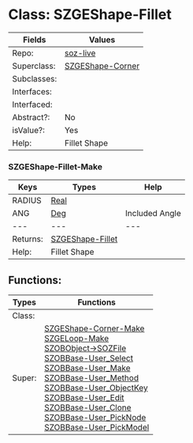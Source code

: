 
# Class:	SZGEShape-Fillet

| Fields | Values |
| --------- | --------- |
| Repo: | [soz-live](/repos/soz-live.html) |
| Superclass: | [SZGEShape-Corner](SZGEShape-Corner.html) |
| Subclasses: |  |
| Interfaces: |  |
| Interfaced: |  |
| Abstract?: | No |
| isValue?: | Yes |
| Help: | Fillet Shape |

### SZGEShape-Fillet-Make

| Keys | Types | Help |
| --------- | --------- | --------- |
| RADIUS | [Real](Real.html) |  |
| ANG | [Deg](Deg.html) | Included Angle |
| --- | --- | --- |
| Returns: | [SZGEShape-Fillet](SZGEShape-Fillet.html) |
| Help: | Fillet Shape |


## Functions:

| Types | Functions |
| --------- | --------- |
| Class: |  |
| Super: | [SZGEShape-Corner-Make](SZGEShape-Corner.html) <br> [SZGELoop-Make](SZGELoop.html) <br> [SZOBObject->SOZFile](SZOBObject.html) <br> [SZOBBase-User_Select](SZOBBase.html) <br> [SZOBBase-User_Make](SZOBBase.html) <br> [SZOBBase-User_Method](SZOBBase.html) <br> [SZOBBase-User_ObjectKey](SZOBBase.html) <br> [SZOBBase-User_Edit](SZOBBase.html) <br> [SZOBBase-User_Clone](SZOBBase.html) <br> [SZOBBase-User_PickNode](SZOBBase.html) <br> [SZOBBase-User_PickModel](SZOBBase.html) |


